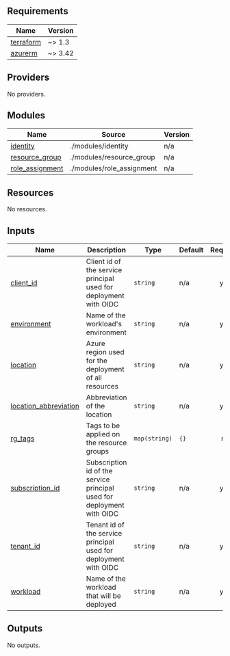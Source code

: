 <!-- BEGIN_TF_DOCS -->
## Requirements

| Name | Version |
|------|---------|
| <a name="requirement_terraform"></a> [terraform](#requirement\_terraform) | ~> 1.3 |
| <a name="requirement_azurerm"></a> [azurerm](#requirement\_azurerm) | ~> 3.42 |

## Providers

No providers.

## Modules

| Name | Source | Version |
|------|--------|---------|
| <a name="module_identity"></a> [identity](#module\_identity) | ./modules/identity | n/a |
| <a name="module_resource_group"></a> [resource\_group](#module\_resource\_group) | ./modules/resource_group | n/a |
| <a name="module_role_assignment"></a> [role\_assignment](#module\_role\_assignment) | ./modules/role_assignment | n/a |

## Resources

No resources.

## Inputs

| Name | Description | Type | Default | Required |
|------|-------------|------|---------|:--------:|
| <a name="input_client_id"></a> [client\_id](#input\_client\_id) | Client id of the service principal used for deployment with OIDC | `string` | n/a | yes |
| <a name="input_environment"></a> [environment](#input\_environment) | Name of the workload's environment | `string` | n/a | yes |
| <a name="input_location"></a> [location](#input\_location) | Azure region used for the deployment of all resources | `string` | n/a | yes |
| <a name="input_location_abbreviation"></a> [location\_abbreviation](#input\_location\_abbreviation) | Abbreviation of the location | `string` | n/a | yes |
| <a name="input_rg_tags"></a> [rg\_tags](#input\_rg\_tags) | Tags to be applied on the resource groups | `map(string)` | `{}` | no |
| <a name="input_subscription_id"></a> [subscription\_id](#input\_subscription\_id) | Subscription id of the service principal used for deployment with OIDC | `string` | n/a | yes |
| <a name="input_tenant_id"></a> [tenant\_id](#input\_tenant\_id) | Tenant id of the service principal used for deployment with OIDC | `string` | n/a | yes |
| <a name="input_workload"></a> [workload](#input\_workload) | Name of the workload that will be deployed | `string` | n/a | yes |

## Outputs

No outputs.
<!-- END_TF_DOCS -->